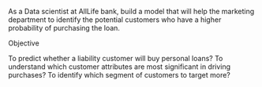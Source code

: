 As a Data scientist at AllLife bank, build a model that will help the marketing department to identify the potential customers who have a higher probability of purchasing the loan.

Objective

To predict whether a liability customer will buy personal loans?
To understand which customer attributes are most significant in driving purchases?
To identify which segment of customers to target more?
